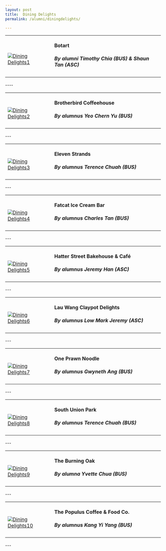 ```yaml
---
layout: post
title:  Dining Delights
permalink: /alumni/diningdelights/

---
```

<div>
    <table>
        <tr>
            <td style="width:30%"><br>
                <a href="https://botart.sg/">
                <image src="{{site.baseurl}}/images/Merchant_buzz_BUS1.png" style="display:block;margin-left:auto;margin-right:auto;" alt="Dining Delights1">                                       </image>
                </a>
            </td>
            <td style="width:70%"><br>
                <h4 style="margin-top:0%">Botart</h4>
                <h5 style="margin-top:0%">By alumni Timothy Chia (BUS) & Shaun Tan (ASC)</h5>
            </td>
         </tr>
    </table>
</div>
----
<div>
    <table>
        <tr>
            <td style="width:30%"><br>
                <a href="https://brotherbird.sg/">
                <image src="{{site.baseurl}}/images/Merchant_buzz_BUS1.png" style="display:block;margin-left:auto;margin-right:auto;" alt="Dining Delights2">                                       </image>
                </a>
            </td>
            <td style="width:70%"><br>
                <h4 style="margin-top:0%">Brotherbird Coffeehouse</h4>
                <h5 style="margin-top:0%">By alumnus Yeo Chern Yu (BUS)</h5>
            </td>
         </tr>
    </table>
</div>
---
<div>
    <table>
        <tr>
            <td style="width:30%"><br>
                <a href="https://www.facebook.com/elevenstrands/">
                <image src="{{site.baseurl}}/images/Merchant_buzz_BUS1.png" style="display:block;margin-left:auto;margin-right:auto;" alt="Dining Delights3">                                       </image>
                </a>
            </td>
            <td style="width:70%"><br>
                <h4 style="margin-top:0%">Eleven Strands</h4>
                <h5 style="margin-top:0%">By alumnus Terence Chuah (BUS)    </h5>
            </td>
         </tr>
    </table>
</div>
---
<div>
    <table>
        <tr>
            <td style="width:30%"><br>
                <a href="http://fatcat.sg/">
                <image src="{{site.baseurl}}/images/Merchant_buzz_BUS1.png" style="display:block;margin-left:auto;margin-right:auto;" alt="Dining Delights4">                                       </image>
                </a>
            </td>
            <td style="width:70%"><br>
                <h4 style="margin-top:0%">Fatcat Ice Cream Bar</h4>
                <h5 style="margin-top:0%">By alumnus Charles Tan (BUS)</h5>
            </td>
         </tr>
    </table>
</div>
---
<div>
    <table>
        <tr>
            <td style="width:30%"><br>
                <a href="https://www.hatterstreet.com/">
                <image src="{{site.baseurl}}/images/Merchant_buzz_BUS1.png" style="display:block;margin-left:auto;margin-right:auto;" alt="Dining Delights5">                                       </image>
                </a>
            </td>
            <td style="width:70%"><br>
                <h4 style="margin-top:0%">Hatter Street Bakehouse & Café</h4>
                <h5 style="margin-top:0%">By alumnus Jeremy Han (ASC)</h5>
            </td>
         </tr>
    </table>
</div>
---
<div>
    <table>
        <tr>
            <td style="width:30%"><br>
                <a href="https://www.lauwangclaypot.com/">
                <image src="{{site.baseurl}}/images/Merchant_buzz_BUS1.png" style="display:block;margin-left:auto;margin-right:auto;" alt="Dining Delights6">                                       </image>
                </a>
            </td>
            <td style="width:70%"><br>
                <h4 style="margin-top:0%">Lau Wang Claypot Delights</h4>
                <h5 style="margin-top:0%">By alumnus Low Mark Jeremy (ASC)</h5>
            </td>
         </tr>
    </table>
</div>
---
<div>
    <table>
        <tr>
            <td style="width:30%"><br>
                <a href="https://www.oneprawnnoodle.com/">
                <image src="{{site.baseurl}}/images/Merchant_buzz_BUS1.png" style="display:block;margin-left:auto;margin-right:auto;" alt="Dining Delights7">                                       </image>
                </a>
            </td>
            <td style="width:70%"><br>
                <h4 style="margin-top:0%">One Prawn Noodle</h4>
                <h5 style="margin-top:0%">By alumnus Gwyneth Ang (BUS)</h5>
            </td>
         </tr>
    </table>
</div>
---
<div>
    <table>
        <tr>
            <td style="width:30%"><br>
                <a href="https://www.facebook.com/southunionpark/">
                <image src="{{site.baseurl}}/images/Merchant_buzz_BUS1.png" style="display:block;margin-left:auto;margin-right:auto;" alt="Dining Delights8">                                       </image>
                </a>
            </td>
            <td style="width:70%"><br>
                <h4 style="margin-top:0%">South Union Park</h4>
                <h5 style="margin-top:0%">By alumnus Terence Chuah (BUS)</h5>
            </td>
         </tr>
    </table>
</div>
---
<div>
    <table>
        <tr>
            <td style="width:30%"><br>
                <a href="https://www.facebook.com/the.burning.oak.singapore/">
                <image src="{{site.baseurl}}/images/Merchant_buzz_BUS1.png" style="display:block;margin-left:auto;margin-right:auto;" alt="Dining Delights9">                                       </image>
                </a>
            </td>
            <td style="width:70%"><br>
                <h4 style="margin-top:0%">The Burning Oak</h4>
                <h5 style="margin-top:0%">By alumna Yvette Chua (BUS)</h5>
            </td>
         </tr>
    </table>
</div>
---
<div>
    <table>
        <tr>
            <td style="width:30%"><br>
                <a href="https://thepopulus.cafe/">
                <image src="{{site.baseurl}}/images/Merchant_buzz_BUS1.png" style="display:block;margin-left:auto;margin-right:auto;" alt="Dining Delights10">                                       </image>
                </a>
            </td>
            <td style="width:70%"><br>
                <h4 style="margin-top:0%">The Populus Coffee & Food Co.</h4>
                <h5 style="margin-top:0%">By alumnus Kang Yi Yang (BUS)</h5>
            </td>
         </tr>
    </table>
</div>
---
